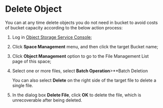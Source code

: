 # Delete Object

You can at any time delete objects you do not need in bucket to avoid costs of bucket capacity according to the below action process:

1. Log in [Object Storage Service Console](https://oss-console.jdcloud.com/space);

2. Click **Space Management** menu, and then click the target Bucket name;

3. Click **Object Management** option to go to the File Management List page of this space;

4. Select one or more files, select **Batch Operation**>**Batch Deletion

   You can also select **Delete** on the right side of the target file to delete a single file.

5. In the dialog box **Delete File**, click **OK** to delete the file, which is unrecoverable after being deleted.

